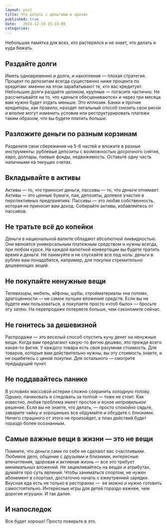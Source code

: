 ```yaml
---
layout: post
title: Что делать с деньгами в кризис
published: true
date:   2014-12-19 15:15:00
categories:
---
```


Небольшая памятка для всех, кто растерялся и не знает, что делать и куда бежать.

## Раздайте долги

Иметь одновременно и долги, и накопления — плохая стратегия. Процент по депозитам всегда существенно ниже процента по кредитам: именно на этом зарабатывают те, кто вас кредитует. Небольшие долги раздайте целиком, крупные — погасите частично. Не рассчитывайте на то, что «деньги обесцениваются» и через три месяца вам нужно будет отдать меньше. Это иллюзия. Банки и прочие кредиторы, как правило, находят легальный способ снизить свои риски и вполне могут изменить условия или реструктурировать платежи таким образом, что вы будете платить больше.

## Разложите деньги по разным корзинам

Разделите свои сбережения на 5-6 частей и вложите в разные инструменты: рублевые депозиты с возможностью досрочного снятия, евро, доллары, паевые фонды, недвижимость. Оставьте одну часть наличными на текущих счетах.

## Вкладывайте в активы

Активы — то, что приносит деньги, пассивы — то, что деньги отнимает. Активы — это ценные бумаги, паи, депозиты, долевое участие в перспективных предприятиях. Пассивы — это любая собственность, которая не приносит вам доход. Собирайте активы, избавляйтесь от пассивов.

## Не тратьте всё до копейки

Деньги в национальной валюте обладают абсолютной ликвидностью. Они явлюятся универсальным платежным средством и нужны всегда, при любом курсе. На каждой валютной конвертации вы будете тратить время и деньги. Не паникуйте и не спускайте все под ноль: деньги в рублях вам понадобятся, например, для покупки стремительно дешевеющих акций.

## Не покупайте ненужные вещи

Телевизоры, мебель, айфоны, шубы, стройматериалы «на потом», драгоценности — не самое лучшее вложение средств. Если вы не будете ими пользоваться, а покупаете просто «чтоб было» — бросьте эту затею. На перепродаже потеряете больше, чем сэкономите сейчас.

## Не гонитесь за дешевизной

Распродажи — это веселый способ спустить кучу денег на ненужные вещи. Когда вам предлагают какую-то фигню дешево, это прежде всего какая-то фигня. У каждого товара есть своя разумная стоимость. Для товаров, которые вам действительно нужны, вы эту стоимость знаете, и не ошибетесь с ценой покупки. Для остального — смотрите предыдущий пункт.

## Не поддавайтесь панике

В условиях массовой истерии сложно сохранить холодную голову. Однако, паниковать и следовать за толпой — тоже не стоит. Как известно, любая проблема имеет простое и ясное _неправильное_ решение. Если вы не знаете, что делать, — просто спокойно сядьте, заварите чайку и хорошенько все обдумайте и обсудите с близкими. Ничего страшного от этого не произойдет, а план действий будет гораздо более осознанным.  

## Самые важные вещи в жизни — это не вещи

Помните, что деньги сами по себе не сделают вас счастливыми. Любимое дело,  общение с друзьями и близкими, интересные впечатления, здоровая и активная жизнь — все это требует минимальных вложений. Не зацикливайтесь на вещах и атрибутах, думайте про суть явлений. Чтобы заниматься спортом, не нужен абонемент в спортзал, достаточно начать с ежеутренней зарядки. Вкусная еда есть не только в ресторанах —  ее можно и нужно готовить самостоятельно. Интересные игры для детей гораздо важнее, чем дорогие игрушки. И так далее.

## И напоследок

Все будет хорошо! Просто поверьте в это. 

